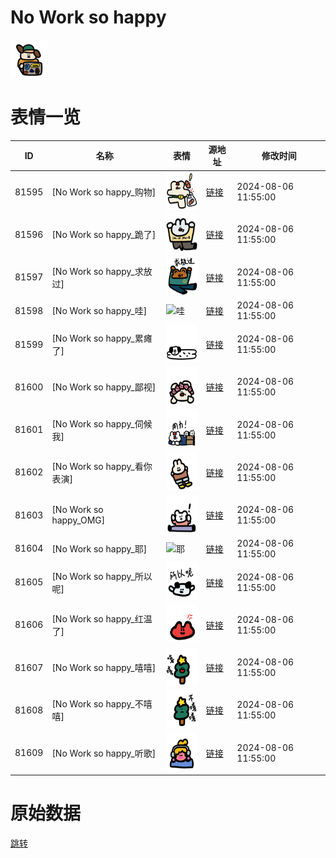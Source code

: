 # No Work so happy

<img src="./cover.png" height="60" alt="cover" />

# 表情一览

|ID|名称|表情|源地址|修改时间|
|----|----|----|----|----|
|81595|[No Work so happy_购物]|<img src="./pic/081595_%5BNo Work so happy_购物%5D.png" height="60" alt="购物"/>|[链接](https://i0.hdslb.com/bfs/garb/8ed5327fe48483ee81f0f7a9b2bfbfe9278eb155.png)|2024-08-06 11:55:00|
|81596|[No Work so happy_跪了]|<img src="./pic/081596_%5BNo Work so happy_跪了%5D.png" height="60" alt="跪了"/>|[链接](https://i0.hdslb.com/bfs/garb/a9714282cbc807d08b5c65df354d2b841d74ed2d.png)|2024-08-06 11:55:00|
|81597|[No Work so happy_求放过]|<img src="./pic/081597_%5BNo Work so happy_求放过%5D.png" height="60" alt="求放过"/>|[链接](https://i0.hdslb.com/bfs/garb/f59b248a396a009543c78957a4353c8b8e82705e.png)|2024-08-06 11:55:00|
|81598|[No Work so happy_哇]|<img src="./pic/081598_%5BNo Work so happy_哇%5D.png" height="60" alt="哇"/>|[链接](https://i0.hdslb.com/bfs/garb/8f31f31aa71279f50649d2d88183085f1363dac1.png)|2024-08-06 11:55:00|
|81599|[No Work so happy_累瘫了]|<img src="./pic/081599_%5BNo Work so happy_累瘫了%5D.png" height="60" alt="累瘫了"/>|[链接](https://i0.hdslb.com/bfs/garb/c6633b89323f20839d41ce9073273d0039471195.png)|2024-08-06 11:55:00|
|81600|[No Work so happy_鄙视]|<img src="./pic/081600_%5BNo Work so happy_鄙视%5D.png" height="60" alt="鄙视"/>|[链接](https://i0.hdslb.com/bfs/garb/ba7b4f384c022e47dad6bb830c93d115a486cea9.png)|2024-08-06 11:55:00|
|81601|[No Work so happy_伺候我]|<img src="./pic/081601_%5BNo Work so happy_伺候我%5D.png" height="60" alt="伺候我"/>|[链接](https://i0.hdslb.com/bfs/garb/baaba15fb246a198877f457267fa51ffe6efdd33.png)|2024-08-06 11:55:00|
|81602|[No Work so happy_看你表演]|<img src="./pic/081602_%5BNo Work so happy_看你表演%5D.png" height="60" alt="看你表演"/>|[链接](https://i0.hdslb.com/bfs/garb/8f8daec018d2fbe2b16123da1c78ab7fe8171058.png)|2024-08-06 11:55:00|
|81603|[No Work so happy_OMG]|<img src="./pic/081603_%5BNo Work so happy_OMG%5D.png" height="60" alt="OMG"/>|[链接](https://i0.hdslb.com/bfs/garb/37f1096f2f9827b0d9f1898f53a6e5bd2526bd76.png)|2024-08-06 11:55:00|
|81604|[No Work so happy_耶]|<img src="./pic/081604_%5BNo Work so happy_耶%5D.png" height="60" alt="耶"/>|[链接](https://i0.hdslb.com/bfs/garb/83129432e1ee245afb0e3152a19aa53c063e4a78.png)|2024-08-06 11:55:00|
|81605|[No Work so happy_所以呢]|<img src="./pic/081605_%5BNo Work so happy_所以呢%5D.png" height="60" alt="所以呢"/>|[链接](https://i0.hdslb.com/bfs/garb/f242fba1af5109f721ac96b222b52b7de04ca5cb.png)|2024-08-06 11:55:00|
|81606|[No Work so happy_红温了]|<img src="./pic/081606_%5BNo Work so happy_红温了%5D.png" height="60" alt="红温了"/>|[链接](https://i0.hdslb.com/bfs/garb/ee51dc7dc08c0369b81dc9f1c1c6aaa5d58f38be.png)|2024-08-06 11:55:00|
|81607|[No Work so happy_嘻嘻]|<img src="./pic/081607_%5BNo Work so happy_嘻嘻%5D.png" height="60" alt="嘻嘻"/>|[链接](https://i0.hdslb.com/bfs/garb/9dddade80f35ccc92074e438fcbf2e0db2c7b555.png)|2024-08-06 11:55:00|
|81608|[No Work so happy_不嘻嘻]|<img src="./pic/081608_%5BNo Work so happy_不嘻嘻%5D.png" height="60" alt="不嘻嘻"/>|[链接](https://i0.hdslb.com/bfs/garb/1e5bfe80099bca7c6b183167219f945c52382f14.png)|2024-08-06 11:55:00|
|81609|[No Work so happy_听歌]|<img src="./pic/081609_%5BNo Work so happy_听歌%5D.png" height="60" alt="听歌"/>|[链接](https://i0.hdslb.com/bfs/garb/03c53842e34d8a6b6f0173b0865b8d09d98e300c.png)|2024-08-06 11:55:00|

# 原始数据

[跳转](./raw.json)


